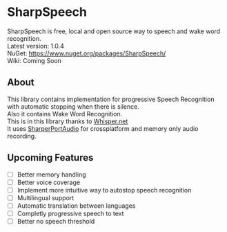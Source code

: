 # SharpSpeech
SharpSpeech is free, local and open source way to speech and wake word recognition. \
Latest version: 1.0.4 \
NuGet: https://www.nuget.org/packages/SharpSpeech/ \
Wiki: Coming Soon

## About
This library contains implementation for progressive Speech Recognition with automatic stopping when there is silence. \
Also it contains Wake Word Recognition. \
This is in this library thanks to [Whisper.net](https://github.com/sandrohanea/whisper.net) \
It uses [SharperPortAudio](https://github.com/Adisol07/SharperPortAudio) for crossplatform and memory only audio recording.

## Upcoming Features
 - [ ] Better memory handling
 - [ ] Better voice coverage
 - [ ] Implement more intuitive way to autostop speech recognition
 - [ ] Multilingual support
 - [ ] Automatic translation between languages
 - [ ] Completly progressive speech to text
 - [ ] Better no speech threshold
